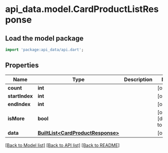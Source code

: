 # api_data.model.CardProductListResponse

## Load the model package
```dart
import 'package:api_data/api.dart';
```

## Properties
Name | Type | Description | Notes
------------ | ------------- | ------------- | -------------
**count** | **int** |  | [optional] 
**startIndex** | **int** |  | [optional] 
**endIndex** | **int** |  | [optional] 
**isMore** | **bool** |  | [optional] [default to false]
**data** | [**BuiltList&lt;CardProductResponse&gt;**](CardProductResponse.md) |  | [optional] 

[[Back to Model list]](../README.md#documentation-for-models) [[Back to API list]](../README.md#documentation-for-api-endpoints) [[Back to README]](../README.md)


